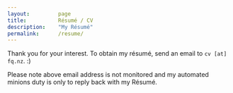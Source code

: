```yaml
---
layout:         page
title:          Résumé / CV
description:    "My Résumé"
permalink:      /resume/
---
```


Thank you for your interest.
To obtain my résumé, send an email to `cv [at] fq.nz`. :)

Please note above email address is not monitored and my automated minions duty
is only to reply back with my Résumé.

